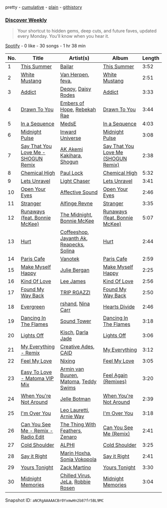 pretty - [cumulative](/playlists/cumulative/37i9dQZEVXcMQ21aVFwcU6.md) - [plain](/playlists/plain/37i9dQZEVXcMQ21aVFwcU6) - [githistory](https://github.githistory.xyz/mdn522/spotify-playlist-archive/blob/main/playlists/plain/37i9dQZEVXcMQ21aVFwcU6)

### [Discover Weekly](https://open.spotify.com/playlist/37i9dQZEVXcMQ21aVFwcU6)

> Your shortcut to hidden gems, deep cuts, and future faves, updated every Monday\. You’ll know when you hear it.

[Spotify](https://open.spotify.com/user/spotify) - 0 like - 30 songs - 1 hr 38 min

| No. | Title | Artist(s) | Album | Length |
|---|---|---|---|---|
| 1 | [This Summer](https://open.spotify.com/track/3JlEZLSjqijzVLZIZeKJPu) | [Bailar](https://open.spotify.com/artist/6bQRW4svvLOFzQ5cToxCVT) | [This Summer](https://open.spotify.com/album/3LfcSMMeQgq45SdT8IwUHG) | 3:52 |
| 2 | [White Mustang](https://open.spotify.com/track/3qJawqrsw48LfdIVQ49n7i) | [Van Herpen](https://open.spotify.com/artist/3PitvoF0rM7s6hpIOro9Fh), [feva.](https://open.spotify.com/artist/17jt0BZZK9k3gonW1osVSH) | [White Mustang](https://open.spotify.com/album/1D9czlS05koFle0AWQitNw) | 2:51 |
| 3 | [Addict](https://open.spotify.com/track/5IeaPWU3FKDpThyMbqPJkc) | [Deqoy](https://open.spotify.com/artist/39IaEaOLXPtFIQjI1S48aR), [Daisy Rodes](https://open.spotify.com/artist/263US6eV7s2T04wrLiLWx9) | [Addict](https://open.spotify.com/album/6hhOcsJVQnw70NA9tD3K4D) | 3:33 |
| 4 | [Drawn To You](https://open.spotify.com/track/1vnZ9XOXopqigjzVoK250T) | [Embers of Hope](https://open.spotify.com/artist/4bXSVuJm1JJu4VpdKHuGyT), [Rebekah Rae](https://open.spotify.com/artist/5R99kXwWRMAhAx1C5HGeQ4) | [Drawn To You](https://open.spotify.com/album/5ITX1KTyTT2NKfdEmiNdkP) | 3:44 |
| 5 | [In a Sequence](https://open.spotify.com/track/354KsbWyB1ClAAKy96z9UA) | [MedsE](https://open.spotify.com/artist/2rEyNNYgkR61KiZolXRO2j) | [In a Sequence](https://open.spotify.com/album/7uh4dI4WbXYpoldOjOA83z) | 4:03 |
| 6 | [Midnight Pulse](https://open.spotify.com/track/6gkPLdX1gtOycZi0qJJ81C) | [Inward Universe](https://open.spotify.com/artist/4D7dWOqJWN0xj25qyNsBL9) | [Midnight Pulse](https://open.spotify.com/album/1SEHHSd3GUMIpApWiXgyZR) | 3:08 |
| 7 | [Say That You Love Me \- SHOGUN Remix](https://open.spotify.com/track/6mr6QUYc1uryHFWNVZCQF7) | [AK Akemi Kakihara](https://open.spotify.com/artist/5apbo7p8o1eX4x94TBHUGh), [Shogun](https://open.spotify.com/artist/6diiyZ15AVZoSxzAyjIYJT) | [Say That You Love Me \(SHOGUN Remix\)](https://open.spotify.com/album/4R5LEnpYnQNLOvsMHJD37P) | 2:38 |
| 8 | [Chemical High](https://open.spotify.com/track/4eBl9gGJ6CXCjUe5J7nqZJ) | [Paul Lock](https://open.spotify.com/artist/5Maf1cbMt9JIF4HBnpdH84) | [Chemical High](https://open.spotify.com/album/2xM7zvZKyIcQL6EU4qi7pG) | 5:32 |
| 9 | [Lets Unravel](https://open.spotify.com/track/2EaQBUSUYtzHY4tilmLLtN) | [Light Chaser](https://open.spotify.com/artist/12o4o6nuoPQYw0QPwC7NHx) | [Lets Unravel](https://open.spotify.com/album/7lxrd4qSijoZ9wT5j1seHI) | 3:41 |
| 10 | [Open Your Eyes](https://open.spotify.com/track/5xWGLlUZHordQ7MKHXRvTu) | [Affective Sound](https://open.spotify.com/artist/4USMfRih7XRwvmhuG96nPo) | [Open Your Eyes](https://open.spotify.com/album/6ISMYtKrV8x2L9AkUoW2iw) | 2:46 |
| 11 | [Stranger](https://open.spotify.com/track/3ZOX1Gwiqx5yUDvAuhWqqA) | [Alfinge Revne](https://open.spotify.com/artist/0iUdBeXzo1gFMB9nojx2JA) | [Stranger](https://open.spotify.com/album/0slj3P9zwGWa4khZUtmxrc) | 3:35 |
| 12 | [Runaways \(feat\. Bonnie McKee\)](https://open.spotify.com/track/3S9GLal6O79Kqb1HH7f54y) | [The Midnight](https://open.spotify.com/artist/2NFrAuh8RQdQoS7iYFbckw), [Bonnie McKee](https://open.spotify.com/artist/7dtJROxWQe3fxxF5t7o67N) | [Runaways \(feat\. Bonnie McKee\)](https://open.spotify.com/album/6oXvC9cXpkh9JNESySVCRx) | 5:07 |
| 13 | [Hurt](https://open.spotify.com/track/4ISeBpk1ou2MWmPHK1YnS1) | [Coffeeshop](https://open.spotify.com/artist/4fPtMuPhGVwUEPW9g4dJlC), [Jayanth Ak](https://open.spotify.com/artist/2GBPeY3MPWhiJ7vZqfj7b7), [Reapecks](https://open.spotify.com/artist/1cJDuxx4WeP2RvwWZX7Ohq), [Solina](https://open.spotify.com/artist/30aS844d1Z9H1wjYvoPr9q) | [Hurt](https://open.spotify.com/album/23Fy0t3NIx1USt8TQD1bxF) | 2:44 |
| 14 | [Paris Cafe](https://open.spotify.com/track/33RT8MU7evfaPf1SfwiPh8) | [Vanotek](https://open.spotify.com/artist/2TOr71R5gmHQNH2xEcYtCu) | [Paris Cafe](https://open.spotify.com/album/392TNoQBqcHoY5FFNjmyUq) | 2:59 |
| 15 | [Make Myself Happy](https://open.spotify.com/track/1hbL5MKqkDPk6haTEkcJXS) | [Julie Bergan](https://open.spotify.com/artist/2Tg0aF5cbZktYFzgR1iAKv) | [Make Myself Happy](https://open.spotify.com/album/6MDbZIJ3JgWoUQZCJXgiTG) | 2:25 |
| 16 | [Kind Of Love](https://open.spotify.com/track/3CWW5U1ARM0j4NHLNimXY2) | [Lee James](https://open.spotify.com/artist/1FpEI5m0MqV7GUBw22BzKp) | [Kind Of Love](https://open.spotify.com/album/6yeeTnwUcEWRJNi1ABHgMS) | 2:56 |
| 17 | [Found My Way Back](https://open.spotify.com/track/6vPlIhxt4olTM6gd2KFQ1s) | [TRIP RGAZZI](https://open.spotify.com/artist/0SK8CcodNPQb6on1zFWq5e) | [Found My Way Back](https://open.spotify.com/album/0tj3L2GqEXfKgy83TYhHyl) | 2:50 |
| 18 | [Evergreen](https://open.spotify.com/track/2uhXHSEAWY37ZpEwjowICL) | [rshand](https://open.spotify.com/artist/7gjIrPoGRWrG0ymsV5TZ16), [Nina Carr](https://open.spotify.com/artist/776UugG4CdQlYfsEUVCRqb) | [Hearts Divide](https://open.spotify.com/album/529BFbWcXc4yzonKMxzogL) | 2:46 |
| 19 | [Dancing In The Flames](https://open.spotify.com/track/1QoIa13ylRWohsCYnUP7sa) | [Sound Tower](https://open.spotify.com/artist/62VQobIZaNjd4TCzIUyxlx) | [Dancing In The Flames](https://open.spotify.com/album/3s8MCOUv57ekTN81PYixA9) | 3:18 |
| 20 | [Lights Off](https://open.spotify.com/track/3Xve5GD3uMljPJU07OO2Qq) | [Kisch](https://open.spotify.com/artist/5geAjOsxhftVd39yemf4r8), [Darla Jade](https://open.spotify.com/artist/615ZycClQL8KQ8qzZiuP8T) | [Lights Off](https://open.spotify.com/album/6bYngaYMqssyu52Z8RIwW9) | 3:06 |
| 21 | [My Everything \- Remix](https://open.spotify.com/track/3hVY9cUHV2JuiTT5Wf5H66) | [Creative Ades](https://open.spotify.com/artist/3Gf0Ugt1oAZ7hPaUrkBAyr), [CAID](https://open.spotify.com/artist/1MiDIczNLshbSk7Oqt1CE0) | [My Everything](https://open.spotify.com/album/3CnYacHD7LtiCGmXoSDZWO) | 3:12 |
| 22 | [Feel My Love](https://open.spotify.com/track/57ZfINlBO4xZRuVyusIaPD) | [Nixing](https://open.spotify.com/artist/69Rh2HjifKuqzhBPd3p9He) | [Feel My Love](https://open.spotify.com/album/2Brr76ywvX6WIMxswuMwh8) | 3:05 |
| 23 | [Easy To Love \- Matoma VIP Mix](https://open.spotify.com/track/5YkP0IBZFuFsVGy5c2hl3D) | [Armin van Buuren](https://open.spotify.com/artist/0SfsnGyD8FpIN4U4WCkBZ5), [Matoma](https://open.spotify.com/artist/4YXycRbyyAE0wozTk7QMEq), [Teddy Swims](https://open.spotify.com/artist/33qOK5uJ8AR2xuQQAhHump) | [Feel Again \(Remixes\)](https://open.spotify.com/album/5uBuqq6UrdrDL5iPLQ3aoB) | 3:20 |
| 24 | [When You're Not Around](https://open.spotify.com/track/2XzJnbnzOgsK9ykLXfC1xn) | [Jelle Botman](https://open.spotify.com/artist/6Oh7pEIFpFNUC61DUJdXQT) | [When You're Not Around](https://open.spotify.com/album/4L0hU0HADE9RBNq6nMqk93) | 2:39 |
| 25 | [I'm Over You](https://open.spotify.com/track/249mR9cYycFSNdQ9jcjU9Z) | [Leo Lauretti](https://open.spotify.com/artist/1bbFXkOz79Z1VY9CpA0c0Z), [Arnie Way](https://open.spotify.com/artist/5cHBng7fvXk2Ea8UcyR5ct) | [I'm Over You](https://open.spotify.com/album/4IifsVcOqVCLBtBChfkUZ5) | 3:18 |
| 26 | [Can You See Me \- Remix \- Radio Edit](https://open.spotify.com/track/4llD9WsBUawM6m0g6gH3G2) | [The Thing With Feathers](https://open.spotify.com/artist/3fJAImowfWb7c7e2Fy6hUF), [Zenaro](https://open.spotify.com/artist/6a3NfD6ZB63jWwWLrUldB6) | [Can You See Me \(Remix\)](https://open.spotify.com/album/1SsEkiuUeAJ4fv92h2DVtL) | 2:41 |
| 27 | [Cold Shoulder](https://open.spotify.com/track/0UrSJ1blTTd51zGcgBcyZL) | [ALPHI](https://open.spotify.com/artist/6TUS92w9xO24LS2EzuRR2M) | [Cold Shoulder](https://open.spotify.com/album/3OhHmX9h73JAZC0iHsgLDX) | 3:25 |
| 28 | [Say it Right](https://open.spotify.com/track/1SLisAwyuG9qG0vVCNqb10) | [Marin Hoxha](https://open.spotify.com/artist/69kFCyHDE14cRD1cctCCcd), [Sonia Vokopola](https://open.spotify.com/artist/77Pqh4jUjL98ooKybc27bH) | [Say it Right](https://open.spotify.com/album/65TdrPpx0r3MdyuM8QWSPG) | 2:41 |
| 29 | [Yours Tonight](https://open.spotify.com/track/1qtqGYUmlEJDiXt04FnyWF) | [Zack Martino](https://open.spotify.com/artist/2US2mjK9hW7QGSBNpprlbu) | [Yours Tonight](https://open.spotify.com/album/1tcw2dJEsvxc3vidyAnVJw) | 3:30 |
| 30 | [Midnight Memories](https://open.spotify.com/track/75Po5mjRNfEGEmaKThsSEj) | [Chilled Virus](https://open.spotify.com/artist/5qW3AAg0mG1Sy76GL3jABM), [JeLa](https://open.spotify.com/artist/5wiDn420KFBNE820kOUGft), [Robbie Rosen](https://open.spotify.com/artist/1569hvm0IW3DHOfruYP2lM) | [Midnight Memories](https://open.spotify.com/album/45DcTRo6weYjsOfYqBtsYc) | 3:04 |

Snapshot ID: `aNCRgAAAAACBr0YxmwHn2b87fr5BL9MC`
